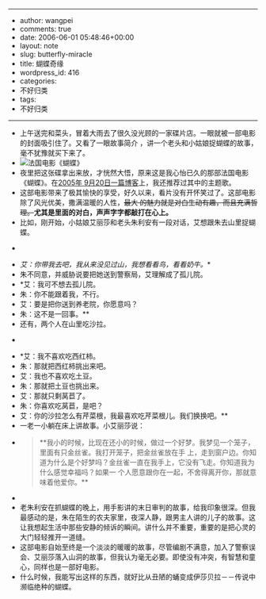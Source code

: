 - --
- author: wangpei
- comments: true
- date: 2006-06-01 05:48:46+00:00
- layout: note
- slug: butterfly-miracle
- title: 蝴蝶奇缘
- wordpress_id: 416
- categories:
- 不好归类
- tags:
- 不好归类
- --
- 上午送完和菜头，冒着大雨去了很久没光顾的一家碟片店。一眼就被一部电影的封面吸引住了。又看了一眼故事简介  ，讲一个老头和小姑娘捉蝴蝶的故事，毫不犹豫就买下来了。
- ![法国电影《蝴蝶》](http://static.flickr.com/52/158610549_9b7b6218c4.jpg?v=0)
- 夜里把这张碟拿出来放，才恍然大悟，原来这是我心怡已久的那部法国电影《蝴蝶》。在[2005年  9月20日一篇博客](http://barbar.cn/blog/detail.asp?blog_id=2&content_id=744&cat_id=33)上，我还推荐过其中的主题歌。
- 这部电影带来了极其愉快的享受，好久以来，看片没有开怀笑过了。这部电影除了风光优美，撒满温暖的人性，<strike>最大  的魅力就是对白生动有趣，而且充满哲理。</strike>**尤其是里面的对白，声声字字都敲打在心上。**
- 比如，刚开始，小姑娘艾丽莎和老头朱利安有一段对话，艾想跟朱去山里捉蝴蝶。
- <blockquote>
- *艾：你带我去吧，我从来没见过山，我想看看鸟，看看奶牛。**
- 朱不同意，并威胁说要把她送到警察局，艾理解成了孤儿院。
- *艾：我可不想去孤儿院。
- 朱：你不能跟着我，不行。
- 艾：要是把你送到养老院，你愿意吗？
- 朱：这不是一回事。**</blockquote>
- 还有，两个人在山里吃沙拉。
- <blockquote>
- *艾：我不喜欢吃西红柿。
- 朱：那就把西红柿挑出来吧。
- 艾：我也不喜欢吃土豆。
- 朱：那就把土豆也挑出来。
- 艾：那就只剩莴苣了。
- 朱：你喜欢吃莴苣，是吧？
- 艾：你的沙拉怎么有芹菜根，我最喜欢吃芹菜根儿。我们换换吧。**</blockquote>
- 一老一小躺在床上讲故事。小艾丽莎说：
- <blockquote>**我小的时候，比现在还小的时候，做过一个好梦。我梦见一个笼子，里面有只金丝雀。我打开笼子，把金丝雀放在手  上，走到窗户边。你知道为什么是个好梦吗？金丝雀一直在我手上，它没有飞走。你知道我为什么感觉幸福吗？如果一  个人愿意跟你在一起，不舍得离开你，那就意味着他爱你。**
- </blockquote>
- 老朱利安在抓蝴蝶的晚上，用手影讲的末日审判的故事，给我印象很深。但我最感动的是，朱在陌生的农夫家里，夜深人静，跟男主人讲的儿子的故事。这让我想起生活中那些安静的倾诉的瞬间。讲什么并不重要，重要的是把心灵的大门轻轻推开一道缝。
- 这部电影自始至终是一个淡淡的暖暖的故事，尽管编剧不满意，加入了警察误会、艾丽莎落入山洞的故事，但我认为毫无必要。即使没有冲突，有智慧和童心，同样也是一部好电影。
- 什么时候，我能写出这样的东西，就好比从丑陋的蛹变成伊莎贝拉－－传说中濒临绝种的蝴蝶。
